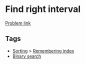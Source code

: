 # Find right interval

[Problem link](https://leetcode.com/problems/find-right-interval)

## Tags

* [Sorting](/README.md#Sorting) > [Remembering index](/README.md#Sorting-Remembering_index)
* [Binary search](/README.md#Binary_search)
